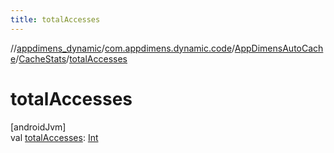```yaml
---
title: totalAccesses
---
```

//[appdimens_dynamic](../../../../index.html)/[com.appdimens.dynamic.code](../../index.html)/[AppDimensAutoCache](../index.html)/[CacheStats](index.html)/[totalAccesses](total-accesses.html)



# totalAccesses



[androidJvm]\
val [totalAccesses](total-accesses.html): [Int](https://kotlinlang.org/api/core/kotlin-stdlib/kotlin/-int/index.html)



